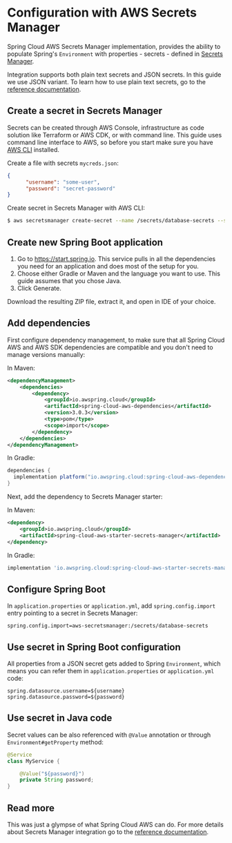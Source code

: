 # Configuration with AWS Secrets Manager

Spring Cloud AWS Secrets Manager implementation, provides the ability to populate Spring's `Environment` with properties - secrets - defined in [Secrets Manager](https://aws.amazon.com/secrets-manager/).

Integration supports both plain text secrets and JSON secrets. In this guide we use JSON variant. To learn how to use plain text secrets, go to the [reference documentation](https://docs.awspring.io/spring-cloud-aws/docs/3.0.3/reference/html/index.html#using-plain-text-secrets).

## Create a secret in Secrets Manager

Secrets can be created through AWS Console, infrastructure as code solution like Terraform or AWS CDK, or with command line. This guide uses command line interface to AWS, so before you start make sure you have [AWS CLI](https://docs.aws.amazon.com/cli/latest/userguide/cli-chap-welcome.html) installed.

Create a file with secrets `mycreds.json`:

```json
{
      "username": "some-user",
      "password": "secret-password"
}
```

Create secret in Secrets Manager with AWS CLI:

```bash
$ aws secretsmanager create-secret --name /secrets/database-secrets --secret-string file://mycreds.json
```

## Create new Spring Boot application

1. Go to https://start.spring.io. This service pulls in all the dependencies you need for an application and does most of the setup for you.
2. Choose either Gradle or Maven and the language you want to use. This guide assumes that you chose Java.
3. Click Generate.

Download the resulting ZIP file, extract it, and open in IDE of your choice.

## Add dependencies

First configure dependency management, to make sure that all Spring Cloud AWS and AWS SDK dependencies are compatible and you don't need to manage versions manually:

In Maven:

```xml
<dependencyManagement>
    <dependencies>
        <dependency>
            <groupId>io.awspring.cloud</groupId>
            <artifactId>spring-cloud-aws-dependencies</artifactId>
            <version>3.0.3</version>
            <type>pom</type>
            <scope>import</scope>
        </dependency>
    </dependencies>
</dependencyManagement>
```

In Gradle:

```groovy
dependencies {
  implementation platform("io.awspring.cloud:spring-cloud-aws-dependencies:3.0.3")
}
```

Next, add the dependency to Secrets Manager starter:

In Maven:

```xml
<dependency>
    <groupId>io.awspring.cloud</groupId>
    <artifactId>spring-cloud-aws-starter-secrets-manager</artifactId>
</dependency>
```

In Gradle:

```groovy
implementation 'io.awspring.cloud:spring-cloud-aws-starter-secrets-manager'
```

## Configure Spring Boot

In `application.properties` or `application.yml`, add `spring.config.import` entry pointing to a secret in Secrets Manager:

```properties
spring.config.import=aws-secretsmanager:/secrets/database-secrets
```

## Use secret in Spring Boot configuration

All properties from a JSON secret gets added to Spring `Environment`, which means you can refer them in `application.properties` or `application.yml` code:

```properties
spring.datasource.username=${username}
spring.datasource.password=${password}
```

## Use secret in Java code

Secret values can be also referenced with `@Value` annotation or through `Environment#getProperty` method:

```java
@Service
class MyService {

    @Value("${password}") 
    private String password;
}
```

## Read more

This was just a glympse of what Spring Cloud AWS can do. For more details about Secrets Manager integration go to the [reference documentation](https://docs.awspring.io/spring-cloud-aws/docs/3.0.2/reference/html/index.html#spring-cloud-aws-secrets-manager).
